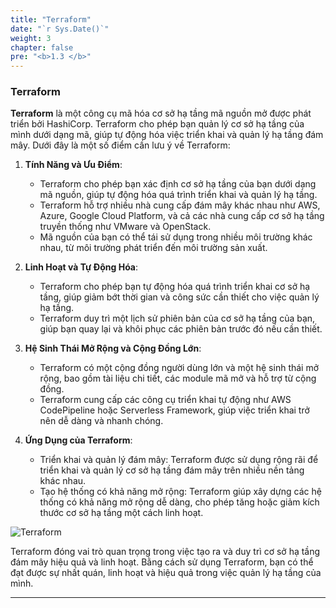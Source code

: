 ```yaml
---
title: "Terraform"
date: "`r Sys.Date()`"
weight: 3
chapter: false
pre: "<b>1.3 </b>"
---
```


### Terraform

**Terraform** là một công cụ mã hóa cơ sở hạ tầng mã nguồn mở được phát triển bởi HashiCorp. Terraform cho phép bạn quản lý cơ sở hạ tầng của mình dưới dạng mã, giúp tự động hóa việc triển khai và quản lý hạ tầng đám mây. Dưới đây là một số điểm cần lưu ý về Terraform:

1. **Tính Năng và Ưu Điểm**:
   - Terraform cho phép bạn xác định cơ sở hạ tầng của bạn dưới dạng mã nguồn, giúp tự động hóa quá trình triển khai và quản lý hạ tầng.
   - Terraform hỗ trợ nhiều nhà cung cấp đám mây khác nhau như AWS, Azure, Google Cloud Platform, và cả các nhà cung cấp cơ sở hạ tầng truyền thống như VMware và OpenStack.
   - Mã nguồn của bạn có thể tái sử dụng trong nhiều môi trường khác nhau, từ môi trường phát triển đến môi trường sản xuất.

2. **Linh Hoạt và Tự Động Hóa**:
   - Terraform cho phép bạn tự động hóa quá trình triển khai cơ sở hạ tầng, giúp giảm bớt thời gian và công sức cần thiết cho việc quản lý hạ tầng.
   - Terraform duy trì một lịch sử phiên bản của cơ sở hạ tầng của bạn, giúp bạn quay lại và khôi phục các phiên bản trước đó nếu cần thiết.

3. **Hệ Sinh Thái Mở Rộng và Cộng Đồng Lớn**:
   - Terraform có một cộng đồng người dùng lớn và một hệ sinh thái mở rộng, bao gồm tài liệu chi tiết, các module mã mở và hỗ trợ từ cộng đồng.
   - Terraform cung cấp các công cụ triển khai tự động như AWS CodePipeline hoặc Serverless Framework, giúp việc triển khai trở nên dễ dàng và nhanh chóng.

4. **Ứng Dụng của Terraform**:
   - Triển khai và quản lý đám mây: Terraform được sử dụng rộng rãi để triển khai và quản lý cơ sở hạ tầng đám mây trên nhiều nền tảng khác nhau.
   - Tạo hệ thống có khả năng mở rộng: Terraform giúp xây dựng các hệ thống có khả năng mở rộng dễ dàng, cho phép tăng hoặc giảm kích thước cơ sở hạ tầng một cách linh hoạt.

![Terraform](/images/1-Introduce/terraform.png?featherlight=false&width=50pc)

Terraform đóng vai trò quan trọng trong việc tạo ra và duy trì cơ sở hạ tầng đám mây hiệu quả và linh hoạt. Bằng cách sử dụng Terraform, bạn có thể đạt được sự nhất quán, linh hoạt và hiệu quả trong việc quản lý hạ tầng của mình.

--- 

